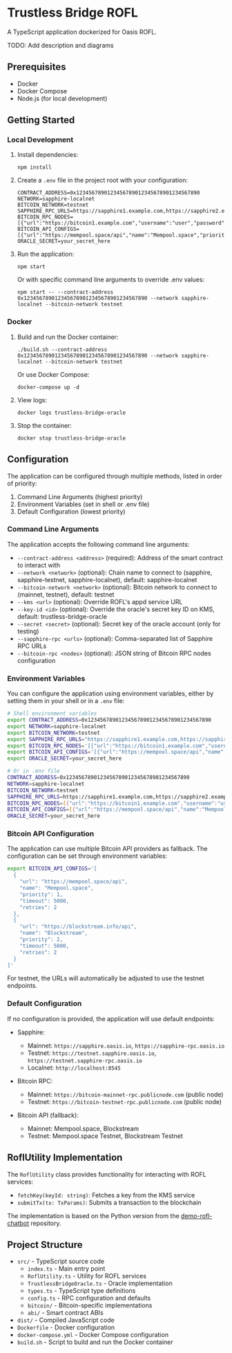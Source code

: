 # Trustless Bridge ROFL

A TypeScript application dockerized for Oasis ROFL.

TODO: Add description and diagrams

## Prerequisites

- Docker
- Docker Compose
- Node.js (for local development)

## Getting Started

### Local Development

1. Install dependencies:
   ```
   npm install
   ```

2. Create a `.env` file in the project root with your configuration:
   ```
   CONTRACT_ADDRESS=0x1234567890123456789012345678901234567890
   NETWORK=sapphire-localnet
   BITCOIN_NETWORK=testnet
   SAPPHIRE_RPC_URLS=https://sapphire1.example.com,https://sapphire2.example.com
   BITCOIN_RPC_NODES=[{"url":"https://bitcoin1.example.com","username":"user","password":"pass","name":"node1"}]
   BITCOIN_API_CONFIGS=[{"url":"https://mempool.space/api","name":"Mempool.space","priority":1,"timeout":5000,"retries":2}]
   ORACLE_SECRET=your_secret_here
   ```

3. Run the application:
   ```
   npm start
   ```

   Or with specific command line arguments to override .env values:
   ```
   npm start -- --contract-address 0x1234567890123456789012345678901234567890 --network sapphire-localnet --bitcoin-network testnet
   ```

### Docker

1. Build and run the Docker container:
   ```
   ./build.sh --contract-address 0x1234567890123456789012345678901234567890 --network sapphire-localnet --bitcoin-network testnet
   ```

   Or use Docker Compose:
   ```
   docker-compose up -d
   ```

2. View logs:
   ```
   docker logs trustless-bridge-oracle
   ```

3. Stop the container:
   ```
   docker stop trustless-bridge-oracle
   ```

## Configuration

The application can be configured through multiple methods, listed in order of priority:

1. Command Line Arguments (highest priority)
2. Environment Variables (set in shell or .env file)
3. Default Configuration (lowest priority)

### Command Line Arguments

The application accepts the following command line arguments:

- `--contract-address <address>` (required): Address of the smart contract to interact with
- `--network <network>` (optional): Chain name to connect to (sapphire, sapphire-testnet, sapphire-localnet), default: sapphire-localnet
- `--bitcoin-network <network>` (optional): Bitcoin network to connect to (mainnet, testnet), default: testnet
- `--kms <url>` (optional): Override ROFL's appd service URL
- `--key-id <id>` (optional): Override the oracle's secret key ID on KMS, default: trustless-bridge-oracle
- `--secret <secret>` (optional): Secret key of the oracle account (only for testing)
- `--sapphire-rpc <urls>` (optional): Comma-separated list of Sapphire RPC URLs
- `--bitcoin-rpc <nodes>` (optional): JSON string of Bitcoin RPC nodes configuration

### Environment Variables

You can configure the application using environment variables, either by setting them in your shell or in a `.env` file:

```bash
# Shell environment variables
export CONTRACT_ADDRESS=0x1234567890123456789012345678901234567890
export NETWORK=sapphire-localnet
export BITCOIN_NETWORK=testnet
export SAPPHIRE_RPC_URLS="https://sapphire1.example.com,https://sapphire2.example.com"
export BITCOIN_RPC_NODES='[{"url":"https://bitcoin1.example.com","username":"user","password":"pass","name":"node1"}]'
export BITCOIN_API_CONFIGS='[{"url":"https://mempool.space/api","name":"Mempool.space","priority":1,"timeout":5000,"retries":2}]'
export ORACLE_SECRET=your_secret_here

# Or in .env file
CONTRACT_ADDRESS=0x1234567890123456789012345678901234567890
NETWORK=sapphire-localnet
BITCOIN_NETWORK=testnet
SAPPHIRE_RPC_URLS=https://sapphire1.example.com,https://sapphire2.example.com
BITCOIN_RPC_NODES=[{"url":"https://bitcoin1.example.com","username":"user","password":"pass","name":"node1"}]
BITCOIN_API_CONFIGS=[{"url":"https://mempool.space/api","name":"Mempool.space","priority":1,"timeout":5000,"retries":2}]
ORACLE_SECRET=your_secret_here
```

### Bitcoin API Configuration

The application can use multiple Bitcoin API providers as fallback. The configuration can be set through environment variables:

```bash
export BITCOIN_API_CONFIGS='[
  {
    "url": "https://mempool.space/api",
    "name": "Mempool.space",
    "priority": 1,
    "timeout": 5000,
    "retries": 2
  },
  {
    "url": "https://blockstream.info/api",
    "name": "Blockstream",
    "priority": 2,
    "timeout": 5000,
    "retries": 2
  }
]'
```

For testnet, the URLs will automatically be adjusted to use the testnet endpoints.

### Default Configuration

If no configuration is provided, the application will use default endpoints:

- Sapphire:
  - Mainnet: `https://sapphire.oasis.io`, `https://sapphire-rpc.oasis.io`
  - Testnet: `https://testnet.sapphire.oasis.io`, `https://testnet.sapphire-rpc.oasis.io`
  - Localnet: `http://localhost:8545`

- Bitcoin RPC:
  - Mainnet: `https://bitcoin-mainnet-rpc.publicnode.com` (public node)
  - Testnet: `https://bitcoin-testnet-rpc.publicnode.com` (public node)

- Bitcoin API (fallback):
  - Mainnet: Mempool.space, Blockstream
  - Testnet: Mempool.space Testnet, Blockstream Testnet

## RoflUtility Implementation

The `RoflUtility` class provides functionality for interacting with ROFL services:

- `fetchKey(keyId: string)`: Fetches a key from the KMS service
- `submitTx(tx: TxParams)`: Submits a transaction to the blockchain

The implementation is based on the Python version from the [demo-rofl-chatbot](https://github.com/oasisprotocol/demo-rofl-chatbot) repository.

## Project Structure

- `src/` - TypeScript source code
  - `index.ts` - Main entry point
  - `RoflUtility.ts` - Utility for ROFL services
  - `TrustlessBridgeOracle.ts` - Oracle implementation
  - `types.ts` - TypeScript type definitions
  - `config.ts` - RPC configuration and defaults
  - `bitcoin/` - Bitcoin-specific implementations
  - `abi/` - Smart contract ABIs
- `dist/` - Compiled JavaScript code
- `Dockerfile` - Docker configuration
- `docker-compose.yml` - Docker Compose configuration
- `build.sh` - Script to build and run the Docker container